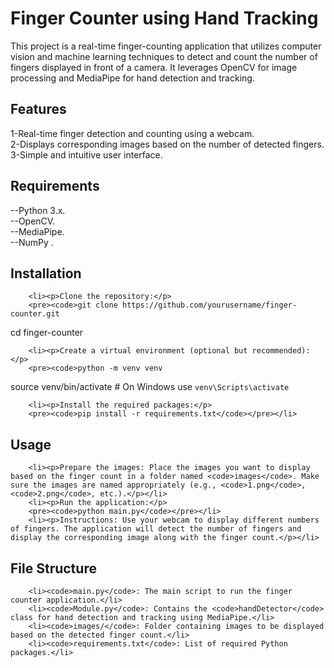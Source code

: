 # Finger Counter using Hand Tracking

<p>This project is a real-time finger-counting application that utilizes computer vision and machine learning techniques to detect and count the number of fingers displayed in front of a camera. It leverages OpenCV for image processing and MediaPipe for hand detection and tracking.</p>
    
## Features   
1-Real-time finger detection and counting using a webcam.<br>
2-Displays corresponding images based on the number of detected fingers.<br>
3-Simple and intuitive user interface.<br>
    

## Requirements
--Python 3.x.<br>
--OpenCV.<br>
--MediaPipe.<br>
--NumPy .<br>
   

## Installation
  
        <li><p>Clone the repository:</p>
        <pre><code>git clone https://github.com/yourusername/finger-counter.git
cd finger-counter</code></pre></li>
        
        <li><p>Create a virtual environment (optional but recommended):</p>
        <pre><code>python -m venv venv
source venv/bin/activate # On Windows use `venv\Scripts\activate`</code></pre></li>
        
        <li><p>Install the required packages:</p>
        <pre><code>pip install -r requirements.txt</code></pre></li>
   

## Usage
  
        <li><p>Prepare the images: Place the images you want to display based on the finger count in a folder named <code>images</code>. Make sure the images are named appropriately (e.g., <code>1.png</code>, <code>2.png</code>, etc.).</p></li>
        <li><p>Run the application:</p>
        <pre><code>python main.py</code></pre></li>
        <li><p>Instructions: Use your webcam to display different numbers of fingers. The application will detect the number of fingers and display the corresponding image along with the finger count.</p></li>
   

## File Structure
   
        <li><code>main.py</code>: The main script to run the finger counter application.</li>
        <li><code>Module.py</code>: Contains the <code>handDetector</code> class for hand detection and tracking using MediaPipe.</li>
        <li><code>images/</code>: Folder containing images to be displayed based on the detected finger count.</li>
        <li><code>requirements.txt</code>: List of required Python packages.</li>
